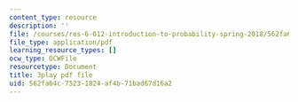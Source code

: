 ```yaml
---
content_type: resource
description: ''
file: /courses/res-6-012-introduction-to-probability-spring-2018/562fa64c75231824af4b71bad67d16a2_Cw2Lz5I3wk0.pdf
file_type: application/pdf
learning_resource_types: []
ocw_type: OCWFile
resourcetype: Document
title: 3play pdf file
uid: 562fa64c-7523-1824-af4b-71bad67d16a2
---
```

